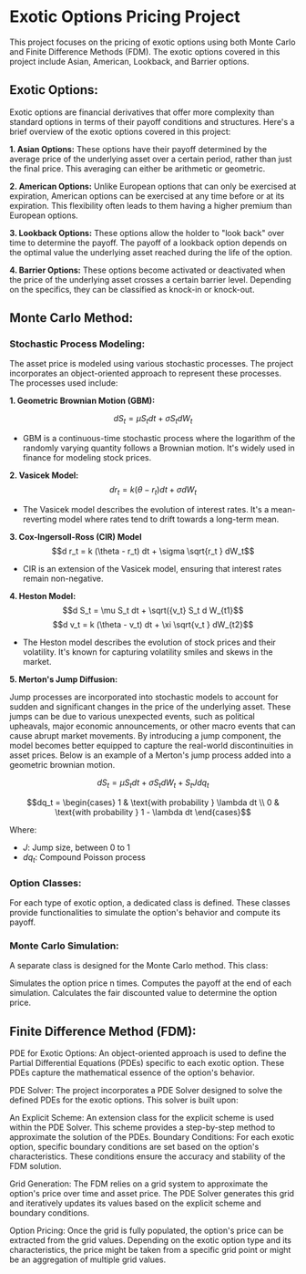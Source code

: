 <h1>Exotic Options Pricing Project</h1>
This project focuses on the pricing of exotic options using both Monte Carlo and Finite Difference Methods (FDM). The exotic options covered in this project include Asian, American, Lookback, and Barrier options.


<h2>Exotic Options:</h2>
Exotic options are financial derivatives that offer more complexity than standard options in terms of their payoff conditions and structures. Here's a brief overview of the exotic options covered in this project:

**1. Asian Options:** These options have their payoff determined by the average price of the underlying asset over a certain period, rather than just the final price. This averaging can either be arithmetic or geometric.

**2. American Options:** Unlike European options that can only be exercised at expiration, American options can be exercised at any time before or at its expiration. This flexibility often leads to them having a higher premium than European options.

**3. Lookback Options:** These options allow the holder to "look back" over time to determine the payoff. The payoff of a lookback option depends on the optimal value the underlying asset reached during the life of the option.

**4. Barrier Options:** These options become activated or deactivated when the price of the underlying asset crosses a certain barrier level. Depending on the specifics, they can be classified as knock-in or knock-out.



<h2>Monte Carlo Method:</h2>

<h3>Stochastic Process Modeling:</h3>

The asset price is modeled using various stochastic processes. The project incorporates an object-oriented approach to represent these processes. The processes used include:

**1. Geometric Brownian Motion (GBM):**

$$d S_t = \mu S_t dt + \sigma S_t dW_t$$
- GBM is a continuous-time stochastic process where the logarithm of the randomly varying quantity follows a Brownian motion. It's widely used in finance for modeling stock prices.


**2. Vasicek Model:**
$$d r_t = k (\theta - r_t) dt + \sigma dW_t$$
- The Vasicek model describes the evolution of interest rates. It's a mean-reverting model where rates tend to drift towards a long-term mean.

**3. Cox-Ingersoll-Ross (CIR) Model**
$$d r_t = k (\theta - r_t) dt + \sigma \sqrt{r_t } dW_t$$
- CIR is an extension of the Vasicek model, ensuring that interest rates remain non-negative.

**4. Heston Model:**
$$d S_t = \mu S_t dt + \sqrt({v_t} S_t d W_{t1}$$
$$d v_t = k (\theta - v_t) dt + \xi \sqrt{v_t } dW_{t2}$$
- The Heston model describes the evolution of stock prices and their volatility. It's known for capturing volatility smiles and skews in the market.

**5. Merton's Jump Diffusion:**

Jump processes are incorporated into stochastic models to account for sudden and significant changes in the price of the underlying asset. These jumps can be due to various unexpected events, such as political upheavals, major economic announcements, or other macro events that can cause abrupt market movements. By introducing a jump component, the model becomes better equipped to capture the real-world discontinuities in asset prices. Below is an example of a Merton's jump process added into a geometric brownian motion.

$$d S_t = \mu S_t dt + \sigma S_t dW_t + S_t J dq_t$$

$$dq_t = 
\begin{cases} 
1 & \text{with probability } \lambda dt \\
0 & \text{with probability } 1 - \lambda dt 
\end{cases}$$

Where:
- $J$: Jump size, between 0 to 1
- $dq_t$: Compound Poisson process


<h3>Option Classes:</h3> 
For each type of exotic option, a dedicated class is defined. These classes provide functionalities to simulate the option's behavior and compute its payoff.

<h3>Monte Carlo Simulation:</h3>
A separate class is designed for the Monte Carlo method. This class:

Simulates the option price n times.
Computes the payoff at the end of each simulation.
Calculates the fair discounted value to determine the option price.


<h2>Finite Difference Method (FDM):</h2>
PDE for Exotic Options: An object-oriented approach is used to define the Partial Differential Equations (PDEs) specific to each exotic option. These PDEs capture the mathematical essence of the option's behavior.

PDE Solver: The project incorporates a PDE Solver designed to solve the defined PDEs for the exotic options. This solver is built upon:

An Explicit Scheme: An extension class for the explicit scheme is used within the PDE Solver. This scheme provides a step-by-step method to approximate the solution of the PDEs.
Boundary Conditions: For each exotic option, specific boundary conditions are set based on the option's characteristics. These conditions ensure the accuracy and stability of the FDM solution.

Grid Generation: The FDM relies on a grid system to approximate the option's price over time and asset price. The PDE Solver generates this grid and iteratively updates its values based on the explicit scheme and boundary conditions.

Option Pricing: Once the grid is fully populated, the option's price can be extracted from the grid values. Depending on the exotic option type and its characteristics, the price might be taken from a specific grid point or might be an aggregation of multiple grid values.

